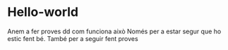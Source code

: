 # Hello-world
Anem a fer proves dd com funciona això
Només per a estar segur que ho estic fent bé.
També per a seguir fent proves
